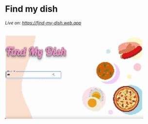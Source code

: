 <h1>Find my dish</h1>
<h6>Live on: <a href="https://find-my-dish.web.app">https://find-my-dish.web.app</a></h6>
<img src="assets/dish_video.gif" width="90%">
